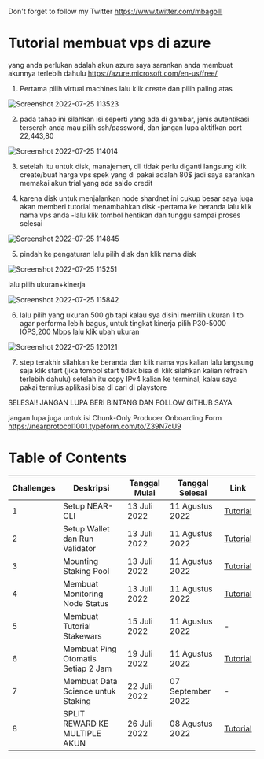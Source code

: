 Don't forget to follow my Twitter https://www.twitter.com/mbagolll

# Tutorial membuat vps di azure

yang anda perlukan adalah akun azure saya sarankan anda membuat akunnya terlebih dahulu https://azure.microsoft.com/en-us/free/
    
1. Pertama pilih virtual machines lalu klik create dan pilih paling atas


![Screenshot 2022-07-25 113523](https://user-images.githubusercontent.com/58283112/180699579-10bf6141-7713-470f-9d0c-2e048d1eb387.png)

2. pada tahap ini silahkan isi seperti yang ada di gambar, jenis autentikasi terserah anda mau pilih ssh/password, dan jangan lupa aktifkan port 22,443,80

![Screenshot 2022-07-25 114014](https://user-images.githubusercontent.com/58283112/180699966-d4b5f0c0-91c1-481a-860c-34a06c0c9a3c.png)

3. setelah itu untuk disk, manajemen, dll tidak perlu diganti langsung klik create/buat harga vps spek yang di pakai adalah 80$ jadi saya sarankan memakai akun trial yang ada saldo credit

4. karena disk untuk menjalankan node shardnet ini cukup besar saya juga akan memberi tutorial menambahkan disk
   -pertama ke beranda lalu klik nama vps anda
   -lalu klik tombol hentikan dan tunggu sampai proses selesai
   
![Screenshot 2022-07-25 114845](https://user-images.githubusercontent.com/58283112/180700802-c3c169e0-9022-4af9-bbfb-18fff6032cb5.png)
 
 5. pindah ke pengaturan lalu pilih disk dan klik nama disk

![Screenshot 2022-07-25 115251](https://user-images.githubusercontent.com/58283112/180701095-b6d12fda-ec14-4569-8a09-befc1f50487f.png)

lalu pilih ukuran+kinerja

![Screenshot 2022-07-25 115842](https://user-images.githubusercontent.com/58283112/180701813-bf1772cf-b21d-4bb5-b9a0-47eb1f13dbfd.png)

6. lalu pilih yang ukuran 500 gb tapi kalau sya disini memilih ukuran 1 tb agar performa lebih bagus, untuk tingkat kinerja pilih P30-5000 IOPS,200 Mbps lalu klik ubah ukuran

![Screenshot 2022-07-25 120121](https://user-images.githubusercontent.com/58283112/180702210-86e9dbf8-05fb-4e20-8a73-575a87d91fb2.png)

7. step terakhir silahkan ke beranda dan klik nama vps kalian lalu langsung saja klik start (jika tombol start tidak bisa di klik silahkan kalian refresh terlebih dahulu) setelah itu copy IPv4 kalian ke terminal, kalau saya pakai termius aplikasi bisa di cari di playstore 

SELESAI! JANGAN LUPA BERI BINTANG DAN FOLLOW  GITHUB SAYA

jangan lupa juga untuk isi Chunk-Only Producer Onboarding Form https://nearprotocol1001.typeform.com/to/Z39N7cU9





# Table of Contents

| Challenges | Deskripsi                             | Tanggal Mulai | Tanggal Selesai | Link                                                              |
| ---------- | ------------------------------------- | ------------- | --------------- | ----------------------------------------------------------------- |
|   1        | Setup NEAR-CLI                        | 13 Juli 2022  | 11 Agustus 2022 |[Tutorial](https://github.com/Malik679/tutorial-shardnet-near-#setup-near-cli-challenge-1) |
|   2        | Setup Wallet dan Run Validator        | 13 Juli 2022  | 11 Agustus 2022 |[Tutorial](https://github.com/Malik679/tutorial-shardnet-near-#setup-wallet-dan-validatorchallenge-2) |
|   3        | Mounting Staking Pool                 | 13 Juli 2022  | 11 Agustus 2022 |[Tutorial](https://github.com/Malik679/tutorial-shardnet-near-#mounting-staking-pool-challenge-3) |
|   4        | Membuat Monitoring Node Status        | 13 Juli 2022  | 11 Agustus 2022 |[Tutorial](https://github.com/Malik679/tutorial-shardnet-near-#monitoring-node-status-challenge-4) |
|   5        | Membuat Tutorial Stakewars            | 15 Juli 2022  | 11 Agustus 2022 |-                                                                  |
|   6        | Membuat Ping Otomatis Setiap 2 Jam    | 19 Juli 2022  | 11 Agustus 2022 |[Tutorial](https://github.com/Malik679/tutorial-shardnet-near-#membuat-ping-setiap-2-jam-challenge-6) |
|   7        | Membuat Data Science untuk Staking    | 22 Juli 2022  | 07 September 2022 |-
|   8        | SPLIT REWARD KE MULTIPLE AKUN         | 26 Juli 2022  | 08 Agustus 2022 |[Tutorial](https://github.com/Malik679/tutorial-shardnet-near-/blob/main/README.md#split-reward-ke-multiple-akun-challenge-8)|
